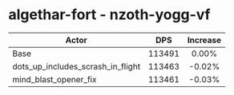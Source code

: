 # algethar-fort - nzoth-yogg-vf
| Actor | DPS | Increase |
|---|:---:|:---:|
|Base|113491|0.00%|
|dots_up_includes_scrash_in_flight|113463|-0.02%|
|mind_blast_opener_fix|113461|-0.03%|
